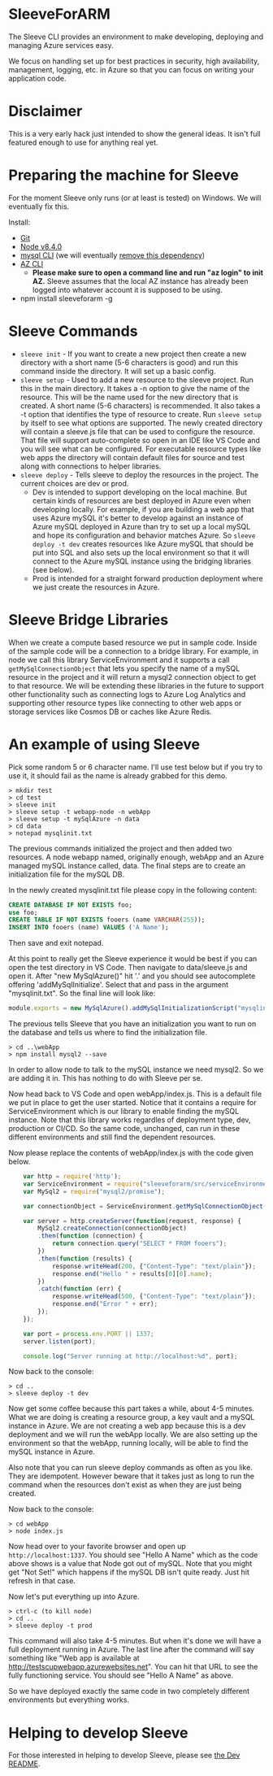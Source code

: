 # SleeveForARM
The Sleeve CLI provides an environment to make developing, deploying and managing Azure services easy.

We focus on handling set up for best practices in security, high availability, management, logging, etc. in Azure so that you can focus on writing your application code.

# Disclaimer
This is a very early hack just intended to show the general ideas. It isn't full featured enough to use for anything real yet.

# Preparing the machine for Sleeve
For the moment Sleeve only runs (or at least is tested) on Windows. We will eventually fix this.

Install:
* [Git](https://git-scm.com/downloads)
* [Node v8.4.0](https://nodejs.org/en/download/current/)
* [mysql CLI](https://chocolatey.org/packages/mysql) (we will eventually [remove this dependency](https://github.com/yaronyg/SleeveForARM/issues/5))
* [AZ CLI](https://docs.microsoft.com/en-us/cli/azure/install-azure-cli?view=azure-cli-latest)
   * __Please make sure to open a command line and run "az login" to init AZ.__ Sleeve assumes that the local AZ instance has already been logged into whatever account it is supposed to be using.
* npm install sleeveforarm -g

# Sleeve Commands
* `sleeve init` - If you want to create a new project then create a new directory with a short name (5-6 characters is good) and run this command inside the directory. It will set up a basic config.
* `sleeve setup` - Used to add a new resource to the sleeve project. Run this in the main directory. It takes a -n option to give the name of the resource. This will be the name used for the new directory that is created. A short name (5-6 characters) is recommended. It also takes a -t option that identifies the type of resource to create. Run `sleeve setup` by itself to see what options are supported. The newly created directory will contain a sleeve.js file that can be used to configure the resource. That file will support auto-complete so open in an IDE like VS Code and you will see what can be configured. For executable resource types like web apps the directory will contain default files for source and test along with connections to helper libraries.
* `sleeve deploy` - Tells sleeve to deploy the resources in the project. The current choices are dev or prod. 
   * Dev is intended to support developing on the local machine. But certain kinds of resources are best deployed in Azure even when developing locally. For example, if you are building a web app that uses Azure mySQL it's better to develop against an instance of Azure mySQL deployed in Azure than try to set up a local mySQL and hope its configuration and behavior matches Azure. So `sleeve deploy -t dev` creates resources like Azure mySQL that should be put into SQL and also sets up the local environment so that it will connect to the Azure mySQL instance using the bridging libraries (see below).
   * Prod is intended for a straight forward production deployment where we just create the resources in Azure.

# Sleeve Bridge Libraries
When we create a compute based resource we put in sample code. Inside of the sample code will be a connection to a bridge library. For example, in node we call this library ServiceEnvironment and it supports a call `getMySqlConnectionObject` that lets you specify the name of a mySQL resource in the project and it will return a mysql2 connection object to get to that resource. We will be extending these libraries in the future to support other functionality such as connecting logs to Azure Log Analytics and supporting other resource types like connecting to other web apps or storage services like Cosmos DB or caches like Azure Redis.

# An example of using Sleeve

Pick some random 5 or 6 character name. I'll use test below but if you try to use it, it should fail as the name is already grabbed for this demo.
```console
> mkdir test
> cd test
> sleeve init
> sleeve setup -t webapp-node -n webApp
> sleeve setup -t mySqlAzure -n data
> cd data
> notepad mysqlinit.txt
```

The previous commands initialized the project and then added two resources. A node webapp named, originally enough, webApp and an Azure managed mySQL instance called, data. The final steps are to create an initialization file for the mySQL DB.

In the newly created mysqlinit.txt file please copy in the following content:
```sql
CREATE DATABASE IF NOT EXISTS foo;
use foo;
CREATE TABLE IF NOT EXISTS fooers (name VARCHAR(255));
INSERT INTO fooers (name) VALUES ('A Name');
```

Then save and exit notepad. 

At this point to really get the Sleeve experience it would be best if you can open the test directory in VS Code. Then navigate to data/sleeve.js and open it. After "new MySqlAzure()" hit '.' and you should see autocomplete offering 'addMySqlInitialize'. Select that and pass in the argument "mysqlinit.txt". So the final line will look like:

```javascript
module.exports = new MySqlAzure().addMySqlInitializationScript("mysqlinit.txt");
```

The previous tells Sleeve that you have an initialization you want to run on the database and tells us where to find the initialization file.

```console
> cd ..\webApp
> npm install mysql2 --save
```

In order to allow node to talk to the mySQL instance we need mysql2. So we are adding it in. This has nothing to do with Sleeve per se.

Now head back to VS Code and open webApp/index.js. This is a default file we put in place to get the user started. Notice that it contains a require for ServiceEnvironment which is our library to enable finding the mySQL instance. Note that this library works regardles of deployment type, dev, production or CI/CD. So the same code, unchanged, can run in these different environments and still find the dependent resources.

Now please replace the contents of webApp/index.js with the code given below.

```javascript
	var http = require('http');
	var ServiceEnvironment = require("sleeveforarm/src/serviceEnvironment");
	var MySql2 = require("mysql2/promise");

	var connectionObject = ServiceEnvironment.getMySqlConnectionObject("data", "foo");

	var server = http.createServer(function(request, response) {
		MySql2.createConnection(connectionObject)
		.then(function (connection) {
			return connection.query("SELECT * FROM fooers");
		})
		.then(function (results) {
			response.writeHead(200, {"Content-Type": "text/plain"});
			response.end("Hello " + results[0][0].name);
		})
		.catch(function (err) {
			response.writeHead(500, {"Content-Type": "text/plain"});
			response.end("Error " + err);
		});
	});

	var port = process.env.PORT || 1337;
	server.listen(port);

	console.log("Server running at http://localhost:%d", port);
```

Now back to the console:
```console
> cd ..
> sleeve deploy -t dev
```

Now get some coffee because this part takes a while, about 4-5 minutes. What we are doing is creating a resource group, a key vault and a mySQL instance in Azure. We are not creating a web app because this is a dev deployment and we will run the webApp locally. We are also setting up the environment so that the webApp, running locally, will be able to find the mySQL instance in Azure.

Also note that you can run sleeve deploy commands as often as you like. They are idempotent. However beware that it takes just as long to run the command when the resources don't exist as when they are just being created.

Now back to the console:
```console
> cd webApp
> node index.js
```

Now head over to your favorite browser and open up `http://localhost:1337`. You should see "Hello A Name" which as the code above shows is a value that Node got out of mySQL. Note that you might get "Not Set!" which happens if the mySQL DB isn't quite ready. Just hit refresh in that case.

Now let's put everything up into Azure.

```console
> ctrl-c (to kill node)
> cd ..
> sleeve deploy -t prod
```

This command will also take 4-5 minutes. But when it's done we will have a full deployment running in Azure. The last line after the command will say something like "Web app is available at http://testscupwebapp.azurewebsites.net". You can hit that URL to see the fully functioning service. You should see "Hello A Name" as above.

So we have deployed exactly the same code in two completely different environments but everything works.

# Helping to develop Sleeve
For those interested in helping to develop Sleeve, please see [the Dev README](DEVREADME.md).